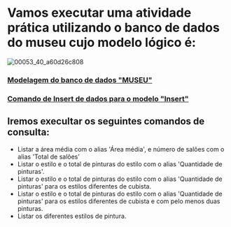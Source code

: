 # Vamos executar uma atividade prática utilizando o banco de dados do museu cujo modelo lógico é: #
![00053_40_a60d26c808](https://github.com/user-attachments/assets/aed18a87-c02b-43fa-89a3-a1335668995e)


### [Modelagem do banco de dados "MUSEU"](https://github.com/FlaysonSantos/SQL-Database-Specialist/blob/main/TREINAMENTO/Consultas%20com%20agrupamento%20de%20dados/Dados.sql/MUSEU.SQL) ###

### [Comando de Insert de dados para o modelo "Insert"](https://github.com/FlaysonSantos/SQL-Database-Specialist/blob/main/TREINAMENTO/Consultas%20com%20agrupamento%20de%20dados/Dados.sql/INSERT_MUSEU.SQL) ###

## Iremos execultar os seguintes comandos de consulta:

- Listar a área média com o alias 'Área média', e número de salões com o alias 'Total de salões’
- Listar o estilo e o total de pinturas do estilo com o alias 'Quantidade de pinturas'.
- Listar o estilo e o total de pinturas do estilo com o alias 'Quantidade de pinturas' para os estilos diferentes de cubista.
- Listar o estilo e o total de pinturas do estilo com o alias 'Quantidade de pinturas' para os estilos diferentes de cubista e com pelo menos duas pinturas.
- Listar os diferentes estilos de pintura.

